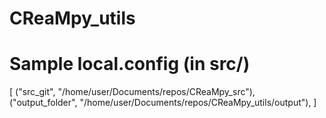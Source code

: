 # CReaMpy_utils

# Sample local.config (in src/)
[
    ("src_git", "/home/user/Documents/repos/CReaMpy_src"),
    ("output_folder", "/home/user/Documents/repos/CReaMpy_utils/output"),
]
